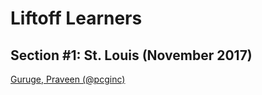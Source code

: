 # Liftoff Learners

## Section \#1: St. Louis (November 2017)

[Guruge, Praveen (@pcginc)](https://github.com/pcginc/liftoff-assignments)


